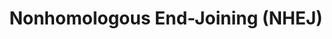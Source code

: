 ---
annotations:
- type: Pathway Ontology
  value: regulatory pathway
- type: Pathway Ontology
  value: non-homologous end joining pathway of double-strand break repair
authors:
- ReactomeTeam
- Ryanmiller
description: The nonhomologous end joining (NHEJ) pathway is initiated in response
  to the formation of DNA double-strand breaks (DSBs) induced by DNA-damaging agents,
  such as ionizing radiation. DNA DSBs are recognized by the MRN complex (MRE11A:RAD50:NBN),
  leading to ATM activation and ATM-dependent recruitment of a number of DNA damage
  checkpoint and repair proteins to DNA DSB sites (Lee and Paull 2005). The ATM phosphorylated
  MRN complex, MDC1 and H2AFX-containing nucleosomes (gamma-H2AX) serve as scaffolds
  for the formation of nuclear foci known as ionizing radiation induced foci (IRIF)
  (Gatei et al. 2000, Paull et al. 2000, Stewart et al. 2003, Stucki et al. 2005).
  Ultimately, both BRCA1:BARD1 heterodimers and TP53BP1 (53BP1) are recruited to IRIF
  (Wang et al. 2007, Pei et al. 2011, Mallette et al. 2012), which is necessary for
  ATM-mediated CHEK2 activation (Wang et al. 2002, Wilson et al. 2008). In G1 cells,
  TP53BP1 promotes NHEJ by recruiting RIF1 and PAX1IP, which displaces BRCA1:BARD1
  and associated proteins from the DNA DSB site and prevents resection of DNA DSBs
  needed for homologous recombination repair (HRR) (Escribano-Diaz et al. 2013, Zimmermann
  et al. 2013, Callen et al. 2013). TP53BP1 also plays an important role in ATM-mediated
  phosphorylation of DCLRE1C (ARTEMIS) (Riballo et al. 2004, Wang et al. 2014). Ku70:Ku80
  heterodimer (also known as the Ku complex or XRCC5:XRCC6) binds DNA DSB ends, competing
  away the MRN complex and preventing MRN-mediated resection of DNA DSB ends (Walker
  et al. 2001, Sun et al. 2012). The catalytic subunit of the DNA-dependent protein
  kinase (DNA-PKcs, PRKDC) is then recruited to DNA-bound Ku to form the DNA-PK holoenzyme.
  Two DNA-PK complexes, one at each side of the break, bring DNA DSB ends together,
  joining them in a synaptic complex (Gottlieb 1993, Yoo and Dynan 2000). DNA-PK complex
  recruits DCLRE1C (ARTEMIS) to DNA DSB ends (Ma et al. 2002). PRKDC-mediated phosphorylation
  of DCLRE1C, as well as PRKDC autophosphorylation, enables DCLRE1C to trim 3'- and
  5'-overhangs at DNA DSBs, preparing them for ligation (Ma et al. 2002, Ma et al.
  2005, Niewolik et al. 2006). The binding of inositol phosphate may additionally
  stimulate the catalytic activity of PRKDC (Hanakahi et al. 2000). Other factors,
  such as polynucleotide kinase (PNK), TDP1 or TDP2 may remove unligatable damaged
  nucleotides from 5'- and 3'-ends of the DSB, converting them to ligatable substrates
  (Inamdar et al. 2002, Gomez-Herreros et al. 2013). DNA ligase 4 (LIG4) in complex
  with XRCC4 (XRCC4:LIG4) is recruited to ligatable DNA DSB ends together with the
  XLF (NHEJ1) homodimer and DNA polymerases mu (POLM) and/or lambda (POLL) (McElhinny
  et al. 2000, Hsu et al. 2002, Malu et al. 2002, Ahnesorg et al. 2006, Mahajan et
  al. 2002, Lee et al. 2004, Fan and Wu 2004). After POLL and/or POLM fill 1- or 2-nucleotide
  long single strand gaps at aligned DNA DSB ends, XRCC4:LIG4 performs the ligation
  of broken DNA strands, thus completing NHEJ. The presence of NHEJ1 homodimer facilitates
  the ligation step, especially at mismatched DSB ends (Tsai et al. 2007). Depending
  on other types of DNA damage present at DNA DSBs, NHEJ can result in error-free
  products, produce dsDNA with microdeletions and/or mismatched bases, or result in
  translocations (reviewed by Povrik et al. 2012).  View original pathway at [http://www.reactome.org/PathwayBrowser/#DIAGRAM=5693571
  Reactome].
last-edited: 2021-01-25
organisms:
- Homo sapiens
redirect_from:
- /index.php/Pathway:WP3550
- /instance/WP3550
schema-jsonld:
- '@context': https://schema.org/
  '@id': https://wikipathways.github.io/pathways/WP3550.html
  '@type': Dataset
  creator:
    '@type': Organization
    name: WikiPathways
  description: The nonhomologous end joining (NHEJ) pathway is initiated in response
    to the formation of DNA double-strand breaks (DSBs) induced by DNA-damaging agents,
    such as ionizing radiation. DNA DSBs are recognized by the MRN complex (MRE11A:RAD50:NBN),
    leading to ATM activation and ATM-dependent recruitment of a number of DNA damage
    checkpoint and repair proteins to DNA DSB sites (Lee and Paull 2005). The ATM
    phosphorylated MRN complex, MDC1 and H2AFX-containing nucleosomes (gamma-H2AX)
    serve as scaffolds for the formation of nuclear foci known as ionizing radiation
    induced foci (IRIF) (Gatei et al. 2000, Paull et al. 2000, Stewart et al. 2003,
    Stucki et al. 2005). Ultimately, both BRCA1:BARD1 heterodimers and TP53BP1 (53BP1)
    are recruited to IRIF (Wang et al. 2007, Pei et al. 2011, Mallette et al. 2012),
    which is necessary for ATM-mediated CHEK2 activation (Wang et al. 2002, Wilson
    et al. 2008). In G1 cells, TP53BP1 promotes NHEJ by recruiting RIF1 and PAX1IP,
    which displaces BRCA1:BARD1 and associated proteins from the DNA DSB site and
    prevents resection of DNA DSBs needed for homologous recombination repair (HRR)
    (Escribano-Diaz et al. 2013, Zimmermann et al. 2013, Callen et al. 2013). TP53BP1
    also plays an important role in ATM-mediated phosphorylation of DCLRE1C (ARTEMIS)
    (Riballo et al. 2004, Wang et al. 2014). Ku70:Ku80 heterodimer (also known as
    the Ku complex or XRCC5:XRCC6) binds DNA DSB ends, competing away the MRN complex
    and preventing MRN-mediated resection of DNA DSB ends (Walker et al. 2001, Sun
    et al. 2012). The catalytic subunit of the DNA-dependent protein kinase (DNA-PKcs,
    PRKDC) is then recruited to DNA-bound Ku to form the DNA-PK holoenzyme. Two DNA-PK
    complexes, one at each side of the break, bring DNA DSB ends together, joining
    them in a synaptic complex (Gottlieb 1993, Yoo and Dynan 2000). DNA-PK complex
    recruits DCLRE1C (ARTEMIS) to DNA DSB ends (Ma et al. 2002). PRKDC-mediated phosphorylation
    of DCLRE1C, as well as PRKDC autophosphorylation, enables DCLRE1C to trim 3'-
    and 5'-overhangs at DNA DSBs, preparing them for ligation (Ma et al. 2002, Ma
    et al. 2005, Niewolik et al. 2006). The binding of inositol phosphate may additionally
    stimulate the catalytic activity of PRKDC (Hanakahi et al. 2000). Other factors,
    such as polynucleotide kinase (PNK), TDP1 or TDP2 may remove unligatable damaged
    nucleotides from 5'- and 3'-ends of the DSB, converting them to ligatable substrates
    (Inamdar et al. 2002, Gomez-Herreros et al. 2013). DNA ligase 4 (LIG4) in complex
    with XRCC4 (XRCC4:LIG4) is recruited to ligatable DNA DSB ends together with the
    XLF (NHEJ1) homodimer and DNA polymerases mu (POLM) and/or lambda (POLL) (McElhinny
    et al. 2000, Hsu et al. 2002, Malu et al. 2002, Ahnesorg et al. 2006, Mahajan
    et al. 2002, Lee et al. 2004, Fan and Wu 2004). After POLL and/or POLM fill 1-
    or 2-nucleotide long single strand gaps at aligned DNA DSB ends, XRCC4:LIG4 performs
    the ligation of broken DNA strands, thus completing NHEJ. The presence of NHEJ1
    homodimer facilitates the ligation step, especially at mismatched DSB ends (Tsai
    et al. 2007). Depending on other types of DNA damage present at DNA DSBs, NHEJ
    can result in error-free products, produce dsDNA with microdeletions and/or mismatched
    bases, or result in translocations (reviewed by Povrik et al. 2012).  View original
    pathway at [http://www.reactome.org/PathwayBrowser/#DIAGRAM=5693571 Reactome].
  keywords:
  - 'LIG4 '
  - p-5T-MDC1
  - 'p-5T-MDC1 '
  - DSBs:p-MRN:p-S1981,Ac-K3016-ATM:KAT5:K63PolyUb-K14,K16,p-S139-H2AFX,Me2K21-HIST1H4A-Nucleosome:p-5T-MDC1:p-S102-WHSC1:RNF8:Zn2+:SUMO1:p-T4827-HERC2:UBE2N:UBE2V2:RNF168:PIAS4:p-S25,S1778-TP53BP1:RIF1:PAXIP1
  - 'p-T4827,SUMO1-HERC2 '
  - RNF168
  - PRKDC
  - UIMC1
  - p-S516,S645-DCLRE1C
  - p-T2609,S2612,T2638,T2647-PRKDC:XRCC5:XRCC6:p-S516,S645-DCLRE1C:Trimmed DNA DSB
    ends
  - RNF8:Zn2+
  - 'HIST1H2BD '
  - 'Zn2+ '
  - 'TDP1 '
  - 'BRCC3 '
  - 'TDP2 '
  - 'Trimmed DNA DSB ends '
  - 'K63PolyUb-K14,K16,p-S140-H2AFX '
  - XRCC4:LIG4
  - 'HIST1H2BJ '
  - 'p-S102-WHSC1 '
  - p-T2609,S2612,T2638,T2647-PRKDC:XRCC5:XRCC6:p-S516,S645-DCLRE1C:DNA DSB ends
  - 'RNF8 '
  - BRCC3
  - UBE2N:UBE2V2
  - 'KAT5 '
  - p-5S-BRCA1:p-2T-BARD1
  - 'dsDNA with microdeletion '
  - p-T2609,S2612,T2638,T2647-PRKDC:XRCC5:XRCC6:p-S516,S645-DCLRE1C:Ligatable DNA
    DSB ends
  - 'p-S645-DCLRE1C '
  - p-MRN
  - 'HIST1H2BH '
  - 'RIF1 '
  - ADP
  - 'H2BFS '
  - 'RNF168 '
  - K63PolyUb:K14,K16,p-S139-H2AFX,Me2K21-HIST1H4A-Nucleosome
  - Recombination (HRR)
  - or Single Strand
  - 'dsDNA '
  - 'p-S25,S1778-TP53BP1 '
  - SUMO1:p-T4827-HERC2
  - 'XRCC6 '
  - PPi
  - p-S645-DCLRE1C
  - 'HIST1H2BB '
  - 'XRCC4 '
  - 'UBE2N '
  - 'MRE11A '
  - DNA Double Strand
  - p-S25,S1778-TP53BP1
  - p-T2609,S2612,T2638,T2647-PRKDC
  - HDR through
  - Break Response
  - PIAS4
  - 'Me2K21-HIST1H4 '
  - 'PRKDC '
  - 'HERC2-SUMO1 '
  - (TDP1,TDP2)
  - 'Ligatable DNA DSB ends '
  - POLL,POLM
  - 'HIST1H2BC '
  - 'BABAM1 '
  - XRCC5:XRCC6
  - 'HIST3H3 '
  - XRCC5:XRCC6:DNA DSBs
  - RIF1
  - p-S102-WHSC1
  - 'K6PolyUb,p-T714,T734-BARD1 '
  - 'p-T2609,S2612,T2638,T2647-PRKDC '
  - Homologous
  - 'p-S516,S645-DCLRE1C '
  - Annealing (SSA)
  - p-T2609,S2612,T2638,T2647-PRKDC:XRCC5:XRCC6:DNA DSB ends
  - p-S406-FAM175A
  - 'HIST1H2BL '
  - PRKDC:XRCC5:XRCC6:DNA DSB ends
  - p-T2609,S2612,T2638,T2647-PRKDC:XRCC5:XRCC6:p-S645-DCLRE1C:DNA DSB ends
  - 'HIST2H2BE '
  - 'HIST1H2BM '
  - 'BRE '
  - ATP
  - NHEJ1
  - BABAM1
  - 'DCLRE1C '
  - 'POLM '
  - BRE
  - 'p-S406-FAM175A '
  - 'dsDNA with translocation '
  - dsDNA
  - 'p-S988,S1387,S1423,S1524,S1547-BRCA1 '
  - p-T2609,S2612,T2638,T2647-PRKDC:XRCC5:XRCC6:p-S516,S645-DCLRE1C:XRCC4:LIG4:NHEJ1:POLL,POLM:Ligatable
    DNA DSB ends
  - 'RAD50 '
  - 'HIST1H2BA '
  - 'UIMC1 '
  - 'NHEJ1 '
  - DNA
  - DSBs:p-MRN:p-S1981,Ac-K3016-ATM:KAT5:K63PolyUb-K14,K16,p-S139-H2AFX,Me2K21-HIST1H4A-Nucleosome:p-5T-MDC1:p-S102-WHSC1:RNF8:Zn2+:SUMO1:p-T4827-HERC2:UBE2N:UBE2V2:RNF168:PIAS4:p-S25,S1778-TP53BP1:p-5S,2T-BRCA1-A
    complex
  - ds DNA, mutated
  - 'p-S1981,Ac-K3016-ATM '
  - 'K6PolyUb,p-S988,S1387,S1423,S1524,S1547-BRCA1 '
  - 'HIST3H2BB '
  - 'DNA double-strand break ends '
  - KAT5
  - 'PAXIP1 '
  - 'HIST1H2BK '
  - DCLRE1C
  - p-S1981,Ac-K3016-ATM
  - 'p-S343-NBN '
  - 'XRCC5 '
  - 'Extended ligatable DNA DSB ends '
  - 'p-T714,T734-BARD1 '
  - 'POLL '
  - 'HIST1H2BN '
  - PAXIP1
  - 'UBE2V2 '
  - 'HIST1H2BO '
  - dNTP
  - p-T2609,S2612,T2638,T2647-PRKDC:XRCC5:XRCC6:p-S516,S645-DCLRE1C:XRCC4:LIG4:NHEJ1:POLL,POLM:Extended
    ligatable DNA DSB ends
  - DSBs:p-MRN:p-S1981,Ac-K3016-ATM:KAT5:K63PolyUb-K14,K16,p-S139-H2AFX,Me2K21-HIST1H4A-Nucleosome:p-5T-MDC1:p-S102-WHSC1:RNF8:Zn2+:SUMO1:p-T4827-HERC2:UBE2N:UBE2V2:RNF168:PIAS4:p-S25,S1778-TP53BP1:RIF1:PAX1IP:DCLRE1C
  - 'PIAS4 '
  license: CC0
  name: Nonhomologous End-Joining (NHEJ)
seo: CreativeWork
title: Nonhomologous End-Joining (NHEJ)
wpid: WP3550
---